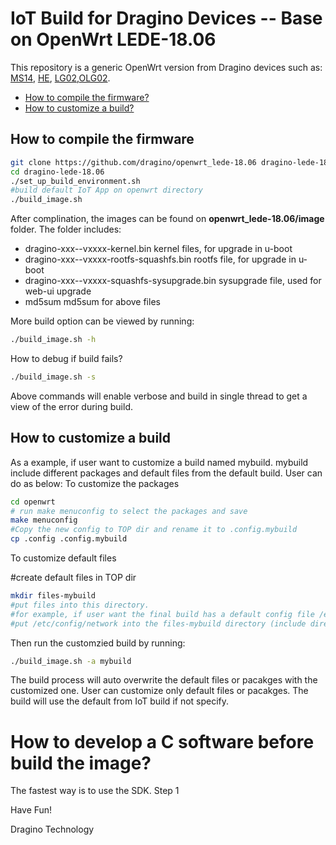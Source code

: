 IoT Build for Dragino Devices -- Base on OpenWrt LEDE-18.06
===============
This repository is a generic OpenWrt version from Dragino devices such as:
[MS14](http://www.dragino.com/products/mother-board.html), [HE](http://www.dragino.com/products/linux-module/item/87-he.html), [LG02](http://www.dragino.com/products/lora/item/135-lg02.html),[OLG02](http://www.dragino.com/products/lora/item/136-olg02.html).

<!-- TOC depthFrom:1 -->
 - [How to compile the firmware?](#How-to-compile-the-firmware)
 - [How to customize a build?](#How-to-customize-a-build)
<!-- /TOC -->

## How to compile the firmware

``` bash
git clone https://github.com/dragino/openwrt_lede-18.06 dragino-lede-18.06
cd dragino-lede-18.06
./set_up_build_environment.sh
#build default IoT App on openwrt directory
./build_image.sh
```

After complination, the images can be found on **openwrt_lede-18.06/image** folder. The folder includes:

- dragino-xxx--vxxxx-kernel.bin kernel files, for upgrade in u-boot
- dragino-xxx--vxxxx-rootfs-squashfs.bin rootfs file, for upgrade in u-boot
- dragino-xxx--vxxxx-squashfs-sysupgrade.bin sysupgrade file, used for web-ui upgrade
- md5sum md5sum for above files

More build option can be viewed by running:
``` bash
./build_image.sh -h
```

How to debug if build fails?
``` bash
./build_image.sh -s
```
Above commands will enable verbose and build in single thread to get a view of the error during build.

## How to customize a build

As a example, if user want to customize a build named mybuild. mybuild include different packages and default files from the default build. User can do as below: To customize the packages

``` bash
cd openwrt
# run make menuconfig to select the packages and save
make menuconfig
#Copy the new config to TOP dir and rename it to .config.mybuild
cp .config .config.mybuild
```
To customize default files

#create default files in TOP dir
``` bash
mkdir files-mybuild
#put files into this directory. 
#for example, if user want the final build has a default config file /etc/config/network. user can 
#put /etc/config/network into the files-mybuild directory (include directory /etc and /etc/config)
```

Then run the customzied build by running:
``` bash
./build_image.sh -a mybuild
```
The build process will auto overwrite the default files or pacakges with the customized one. User can customize only default files or pacakges. The build will use the default from IoT build if not specify.

How to develop a C software before build the image?
===============
The fastest way is to use the SDK. 
Step 1 



Have Fun!

Dragino Technology

